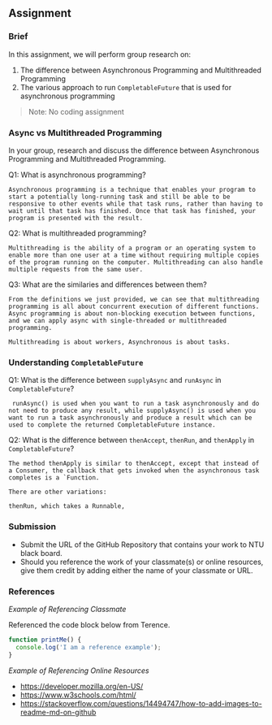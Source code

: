 ## Assignment

### Brief

In this assignment, we will perform group research on:

1. The difference between Asynchronous Programming and Multithreaded Programming
1. The various approach to run `CompletableFuture` that is used for asynchronous programming

> Note: No coding assignment

### Async vs Multithreaded Programming

In your group, research and discuss the difference between Asynchronous Programming and Multithreaded Programming.

Q1: What is asynchronous programming?

```
Asynchronous programming is a technique that enables your program to start a potentially long-running task and still be able to be responsive to other events while that task runs, rather than having to wait until that task has finished. Once that task has finished, your program is presented with the result.
```

Q2: What is multithreaded programming?
```
Multithreading is the ability of a program or an operating system to enable more than one user at a time without requiring multiple copies of the program running on the computer. Multithreading can also handle multiple requests from the same user.
```

Q3: What are the similaries and differences between them?
```
From the definitions we just provided, we can see that multithreading programming is all about concurrent execution of different functions. Async programming is about non-blocking execution between functions, and we can apply async with single-threaded or multithreaded programming.

Multithreading is about workers, Asynchronous is about tasks.
```

### Understanding `CompletableFuture`

Q1: What is the difference between `supplyAsync` and `runAsync` in `CompletableFuture`?

```
 runAsync() is used when you want to run a task asynchronously and do not need to produce any result, while supplyAsync() is used when you want to run a task asynchronously and produce a result which can be used to complete the returned CompletableFuture instance.
```

Q2: What is the difference between `thenAccept`, `thenRun`, and `thenApply` in `CompletableFuture`?
```
The method thenApply is similar to thenAccept, except that instead of a Consumer, the callback that gets invoked when the asynchronous task completes is a `Function.

There are other variations:

thenRun, which takes a Runnable,
```

### Submission

- Submit the URL of the GitHub Repository that contains your work to NTU black board.
- Should you reference the work of your classmate(s) or online resources, give them credit by adding either the name of your classmate or URL.

### References

_Example of Referencing Classmate_

Referenced the code block below from Terence.

```js
function printMe() {
  console.log('I am a reference example');
}
```

_Example of Referencing Online Resources_

- https://developer.mozilla.org/en-US/
- https://www.w3schools.com/html/
- https://stackoverflow.com/questions/14494747/how-to-add-images-to-readme-md-on-github
